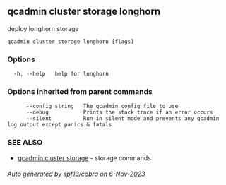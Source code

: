 ## qcadmin cluster storage longhorn

deploy longhorn storage

```
qcadmin cluster storage longhorn [flags]
```

### Options

```
  -h, --help   help for longhorn
```

### Options inherited from parent commands

```
      --config string   The qcadmin config file to use
      --debug           Prints the stack trace if an error occurs
      --silent          Run in silent mode and prevents any qcadmin log output except panics & fatals
```

### SEE ALSO

* [qcadmin cluster storage](qcadmin_cluster_storage.md)	 - storage commands

###### Auto generated by spf13/cobra on 6-Nov-2023
